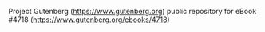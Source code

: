 Project Gutenberg (https://www.gutenberg.org) public repository for eBook #4718 (https://www.gutenberg.org/ebooks/4718)
